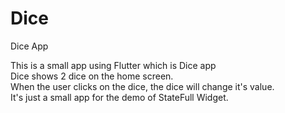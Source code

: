 # Dice
Dice App
<br>
<p>This is a small app using Flutter which is Dice app<br>
  Dice shows 2 dice on the home screen.<br>
  When the user clicks on the dice, the dice will change it's value.<br>
  It's just a small app for the demo of StateFull Widget.<br>
</p>  
